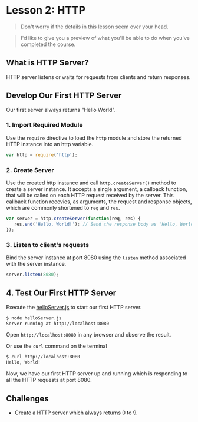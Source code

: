 # Lesson 2: HTTP

> Don't worry if the details in this lesson seem over your head.

> I'd like to give you a preview of what you'll be able to do when you've completed the course.

## What is HTTP Server?
HTTP server listens or waits for requests from clients and return responses.

## Develop Our First HTTP Server
Our first server always returns "Hello World".

### 1. Import Required Module
Use the `require` directive to load the `http` module and store the returned HTTP instance into an http variable.
```js
var http = require('http');
```

### 2. Create Server

Use the created http instance and call `http.createServer()` method to create a server instance.
It accepts a single argument, a callback function, that will be called on each HTTP request received by the server.
This callback function recevies, as arguments, the request and response objects, which are commonly shortened to `req` and `res`.
```js
var server = http.createServer(function(req, res) {
   res.end('Hello, World!'); // Send the response body as "Hello, World!"
});
```

### 3. Listen to client's requests

Bind the server instance at port 8080 using the `listen` method associated with the server instance. 

```js
server.listen(8080);
```

## 4. Test Our First HTTP Server

Execute the [helloServer.js](helloServer.js) to start our first HTTP server.

```bash
$ node helloServer.js
Server running at http://localhost:8080
```

Open `http://localhost:8080` in any browser and observe the result.

Or use the `curl` command on the terminal
```bash
$ curl http://localhost:8080
Hello, World!
```

Now, we have our first HTTP server up and running which is responding to all the HTTP requests at port 8080.

## Challenges
- Create a HTTP server which always returns 0 to 9.
